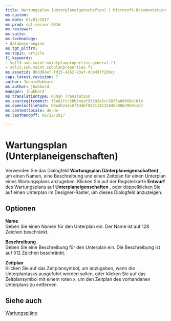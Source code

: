 ```yaml
---
title: Wartungsplan (Unterplaneigenschaften) | Microsoft-Dokumentation
ms.custom: 
ms.date: 03/01/2017
ms.prod: sql-server-2016
ms.reviewer: 
ms.suite: 
ms.technology:
- database-engine
ms.tgt_pltfrm: 
ms.topic: article
f1_keywords:
- sql13.swb.maint.maintplanproperties.general.f1
- sql13.swb.maint.subplanproperties.f1
ms.assetid: 8bdd84ef-fd15-4162-93af-dc945ff2dbcc
caps.latest.revision: 7
author: JennieHubbard
ms.author: jhubbard
manager: jhubbard
ms.translationtype: Human Translation
ms.sourcegitcommit: f3481fcc2bb74eaf93182e6cc58f5a06666e10f4
ms.openlocfilehash: b8adb2a4c6f1ddbf04d11413284b500629b911d4
ms.contentlocale: de-de
ms.lasthandoff: 06/22/2017

---
```

# <a name="maintenance-plan-subplan-properties"></a>Wartungsplan (Unterplaneigenschaften)
  Verwenden Sie das Dialogfeld **Wartungsplan (Unterplaneigenschaften)** , um einen Namen, eine Beschreibung und einen Zeitplan für einen Unterplan eines Wartungsplans anzugeben. Klicken Sie auf der Registerkarte **Entwurf** des Wartungsplans auf **Unterplaneigenschaften** , oder doppelklicken Sie auf einen Unterplan im Designer-Raster, um dieses Dialogfeld anzuzeigen.  
  
## <a name="options"></a>Optionen  
 **Name**  
 Geben Sie einen Namen für den Unterplan ein. Der Name ist auf 128 Zeichen beschränkt.  
  
 **Beschreibung**  
 Geben Sie eine Beschreibung für den Unterplan ein. Die Beschreibung ist auf 512 Zeichen beschränkt.  
  
 **Zeitplan**  
 Klicken Sie auf das Zeitplansymbol, um anzugeben, wann die Unterplantasks ausgeführt werden sollen, oder klicken Sie auf das Zeitplansymbol mit einem roten x, um den Zeitplan des vorhandenen Unterplans zu entfernen.  
  
## <a name="see-also"></a>Siehe auch  
 [Wartungspläne](../../relational-databases/maintenance-plans/maintenance-plans.md)  
  
  
